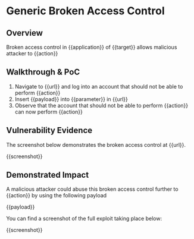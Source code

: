 # Generic Broken Access Control

## Overview

<!--
Provide a 1-2 sentence description - see http://cveproject.github.io/docs/content/key-details-phrasing.pdf for tips

This format is a good guide:
[VULNTYPE] in [COMPONENT] in [APPLICATION] allows [ATTACKER] to [IMPACT] via [VECTOR]
-->

Broken access control in {{application}} of {{target}} allows malicious attacker to {{action}}

## Walkthrough & PoC

<!--
Provide a step-by-step walkthrough on how to access the vulnerable injection point, and how to exploit the vulnerability.
Adding a dot-pointed walkthrough with relevant screenshots will speed triage time and result in faster rewards!
-->

1. Navigate to {{url}} and log into an account that should not be able to perform {{action}}
1. Insert {{payload}} into {{parameter}} in {{url}}
1. Observe that the account that should not be able to perform {{action}} can now perform {{action}}

## Vulnerability Evidence

<!--
Your submission MUST include evidence of the vulnerability and not be theoretical in nature.

For a broken access control vulnerability, please include a simple URL or HTTP payload that can be executed to easily demonstrate and reproduce the issue.
-->

The screenshot below demonstrates the broken access control at {{url}}.

{{screenshot}}

## Demonstrated Impact

<!--
Attempt to escalate the broken access control to perform additional actions (such as an account takeover or sensitive data exposure). If this is possible, provide a full proof-of-concept here.
-->

A malicious attacker could abuse this broken access control further to {{action}} by using the following payload


{{payload}}

You can find a screenshot of the full exploit taking place below:

{{screenshot}}

````
